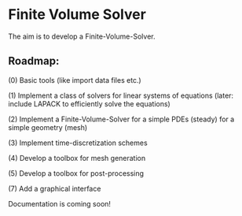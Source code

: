 # Finite Volume Solver

The aim is to develop a Finite-Volume-Solver. 

## Roadmap:

(0) Basic tools (like import data files etc.)

(1) Implement a class of solvers for linear systems of equations (later: include LAPACK to efficiently solve the equations)

(2) Implement a Finite-Volume-Solver for a simple PDEs (steady) for a simple geometry (mesh) 

(3) Implement time-discretization schemes 

(4) Develop a toolbox for mesh generation 

(5) Develop a toolbox for post-processing 

(7) Add a graphical interface




Documentation is coming soon!
